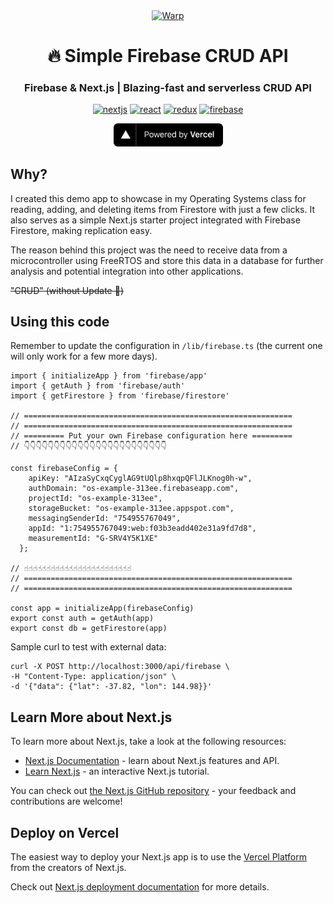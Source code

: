 <!-- markdownlint-configure-file {
  "MD013": {
    "code_blocks": false,
    "tables": false
  },
  "MD033": false,
  "MD041": false
} -->

<div align="center">
  
<a href="https://simple-firebase-crud-api.vercel.app/">
    <img src="https://imgur.com/f3SMCPT.png" width="180" alt="Warp" />
</a>

# 🔥 Simple Firebase CRUD API
### Firebase & Next.js | Blazing-fast and serverless CRUD API

[![nextjs][nextjs-badge]][nextjs]
[![react][react-badge]][react]
[![redux][redux-badge]][redux]
[![firebase][firebase-badge]][firebase]

<a href="https://vercel.com/" target="_blank" rel="noopener">
  <img src="https://raw.githubusercontent.com/abumalick/powered-by-vercel/master/powered-by-vercel.svg" width="175" alt="Powered by Vercel" />
</a>

</div>

## Why?

I created this demo app to showcase in my Operating Systems class for reading, adding, and deleting items from Firestore with just a few clicks. It also serves as a simple Next.js starter project integrated with Firebase Firestore, making replication easy.

The reason behind this project was the need to receive data from a microcontroller using FreeRTOS and store this data in a database for further analysis and potential integration into other applications.

~~"CRUD" (without Update 🤫)~~

## Using this code

Remember to update the configuration in ``/lib/firebase.ts`` (the current one will only work for a few more days).

```tsx
import { initializeApp } from 'firebase/app'
import { getAuth } from 'firebase/auth'
import { getFirestore } from 'firebase/firestore'

// ============================================================
// ============================================================
// ========= Put your own Firebase configuration here =========
// 👇👇👇👇👇👇👇👇👇👇👇👇👇👇👇👇👇👇👇👇👇👇👇👇

const firebaseConfig = {
    apiKey: "AIzaSyCxqCyglAG9tUQlp8hxqpQFlJLKnog0h-w",
    authDomain: "os-example-313ee.firebaseapp.com",
    projectId: "os-example-313ee",
    storageBucket: "os-example-313ee.appspot.com",
    messagingSenderId: "754955767049",
    appId: "1:754955767049:web:f03b3eadd402e31a9fd7d8",
    measurementId: "G-SRV4Y5K1XE"
  };

// ☝️☝️☝️☝️☝️☝️☝️☝️☝️☝️☝️☝️☝️☝️☝️☝️☝️☝️☝️☝️☝️☝️☝️☝️
// ============================================================
// ============================================================

const app = initializeApp(firebaseConfig)
export const auth = getAuth(app)
export const db = getFirestore(app)
```

Sample curl to test with external data:
```
curl -X POST http://localhost:3000/api/firebase \
-H "Content-Type: application/json" \
-d '{"data": {"lat": -37.82, "lon": 144.98}}'
```

## Learn More about Next.js

To learn more about Next.js, take a look at the following resources:

- [Next.js Documentation](https://nextjs.org/docs) - learn about Next.js features and API.
- [Learn Next.js](https://nextjs.org/learn) - an interactive Next.js tutorial.

You can check out [the Next.js GitHub repository](https://github.com/vercel/next.js/) - your feedback and contributions are welcome!

## Deploy on Vercel

The easiest way to deploy your Next.js app is to use the [Vercel Platform](https://vercel.com/new?utm_medium=default-template&filter=next.js&utm_source=create-next-app&utm_campaign=create-next-app-readme) from the creators of Next.js.

Check out [Next.js deployment documentation](https://nextjs.org/docs/deployment) for more details.

[firebase]: https://firebase.google.com/
[firebase-badge]: https://img.shields.io/badge/firebase-a08021?style=for-the-badge&logo=firebase&logoColor=ffcd34
[nextjs]: https://nextjs.org/
[nextjs-badge]: https://img.shields.io/badge/Next-black?style=for-the-badge&logo=next.js&logoColor=white
[react]: https://react.dev/
[react-badge]: https://img.shields.io/badge/react-%2320232a.svg?style=for-the-badge&logo=react&logoColor=%2361DAFB
[redux]: https://redux.js.org/
[redux-badge]: https://img.shields.io/badge/redux-%23593d88.svg?style=for-the-badge&logo=redux&logoColor=white

